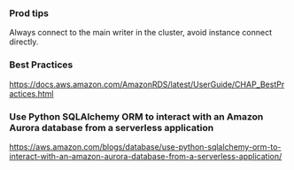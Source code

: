 ### Prod tips

Always connect to the main writer in the cluster, avoid instance connect directly.

### Best Practices

https://docs.aws.amazon.com/AmazonRDS/latest/UserGuide/CHAP_BestPractices.html



### Use Python SQLAlchemy ORM to interact with an Amazon Aurora database from a serverless application

https://aws.amazon.com/blogs/database/use-python-sqlalchemy-orm-to-interact-with-an-amazon-aurora-database-from-a-serverless-application/

